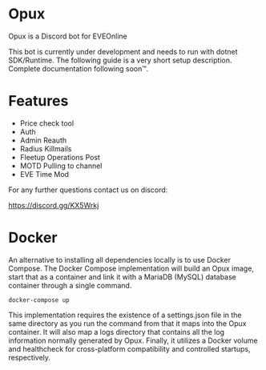 # Opux
Opux is a Discord bot for EVEOnline

This bot is currently under development and needs to run with dotnet SDK/Runtime. The following guide is a very short setup description. Complete documentation following soon™.

# Features
* Price check tool
* Auth
* Admin Reauth
* Radius Killmails
* Fleetup Operations Post
* MOTD Pulling to channel
* EVE Time Mod

For any further questions contact us on discord:

https://discord.gg/KX5Wrkj

# Docker

An alternative to installing all dependencies locally is to use Docker Compose. The Docker Compose implementation will build an Opux image, start that as a container and link it with a MariaDB (MySQL) database container through a single command.

```
docker-compose up
```

This implementation requires the existence of a settings.json file in the same directory as you run the command from that it maps into the Opux container. It will also map a logs directory that contains all the log information normally generated by Opux. Finally, it utilizes a Docker volume and healthcheck for cross-platform compatibility and controlled startups, respectively.
